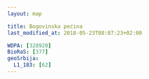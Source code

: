 ```yaml
---
layout: map

title: Bogovinska pećina
last_modified_at: 2018-05-23T08:07:23+02:00

WDPA: [328920]
BioRaS: [377]
geoSrbija:
  L1_183: [62]
---
```

